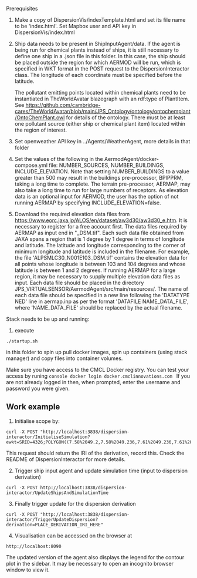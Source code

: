 Prerequisites
1) Make a copy of DispersionVis/indexTemplate.html and set its file name to be 'index.html'. Set Mapbox user and API key in DispersionVis/index.html
2) Ship data needs to be present in ShipInputAgent/data. If the agent is being run for chemical plants instead of ships, 
it is still necessary to define one ship in a .json file in this folder. In this case, the ship should be placed outside the region for which AERMOD will be run, which is specified in WKT format in the POST request to the DispersionInteractor class. The longitude of each coordinate must be specified before the latitude.  

    The pollutant emitting points located within chemical plants need to be instantiated in TheWorldAvatar blazegraph with an rdf:type of PlantItem. See https://github.com/cambridge-cares/TheWorldAvatar/blob/main/JPS_Ontology/ontology/ontochemplant/OntoChemPlant.owl for details of the ontology. There must be at least one pollutant source (either ship or chemical plant item) located within the region of interest. 


3) Set openweather API key in ../Agents/WeatherAgent, more details in that folder

4) Set the values of the following in the AermodAgent/docker-compose.yml file: NUMBER_SOURCES, NUMBER_BUILDINGS, INCLUDE_ELEVATION. Note that setting NUMBER_BUILDINGS to a value greater than 500 may result in the buildings pre-processor,  BPIPPRM, taking a long time to complete. The terrain pre-processor, AERMAP, may also take a long time to run for large numbers of receptors. As elevation data is an optional input for AERMOD, the user has the option of not running AERMAP by specifying INCLUDE_ELEVATION=false.

5) Download the required elevation data files from https://www.eorc.jaxa.jp/ALOS/en/dataset/aw3d30/aw3d30_e.htm. It is necessary to register for a free account first. The data files required by AERMAP as input end in "_DSM.tif". Each such data file obtained from JAXA spans a region that is 1 degree by 1 degree in terms of longitude and latitude. The latitude and longitude corresponding to the corner of minimum longitude and latitude is included in the filename. For example, the file 'ALPSMLC30_N001E103_DSM.tif' contains the elevation data for all points whose longitude is between 103 and 104 degrees and whose latitude is between 1 and 2 degrees. If running AERMAP for a large region, it may be necessary to supply multiple elevation data files as input. Each data file should be placed in the directory JPS_VIRTUALSENSOR/AermodAgent/src/main/resources/. The name of each data file should be specified in a new line following the 'DATATYPE NED' line in aermap.inp as per the format 'DATAFILE NAME_DATA_FILE', where 'NAME_DATA_FILE' should be replaced by the actual filename.

Stack needs to be up and running:
1) execute
```
./startup.sh
```

in this folder to spin up pull docker images, spin up containers (using stack manager) and copy files into container volumes.

Make sure you have access to the CMCL Docker registry. You can test your access by runing 
    ```console
    docker login docker.cmclinnovations.com
    ```
If you are not already logged in then, when prompted, enter the username and password you were given.

## Work example

1) Initialise scope by:
```
curl -X POST "http://localhost:3838/dispersion-interactor/InitialiseSimulation?ewkt=SRID=4326;POLYGON((7.58%2049.2,7.58%2049.236,7.61%2049.236,7.61%2049.2,7.58%2049.2))&nx=30&ny=30&citiesnamespace=pirmasensEPSG32633""
```

This request should return the IRI of the derivation, record this. Check the README of DispersionInteractor for more details.

2) Trigger ship input agent and update simulation time (input to dispersion derivation)
```
curl -X POST http://localhost:3838/dispersion-interactor/UpdateShipsAndSimulationTime
```

3) Finally trigger update for the dispersion derivation
```
curl -X POST "http://localhost:3838/dispersion-interactor/TriggerUpdateDispersion?derivation=PLACE_DERIVATION_IRI_HERE"
```

4) Visualisation can be accessed on the browser at
```
http://localhost:8090
```
The updated version of the agent also displays the legend for the contour plot in the sidebar. It may be necessary to open an incognito browser window to view it. 

